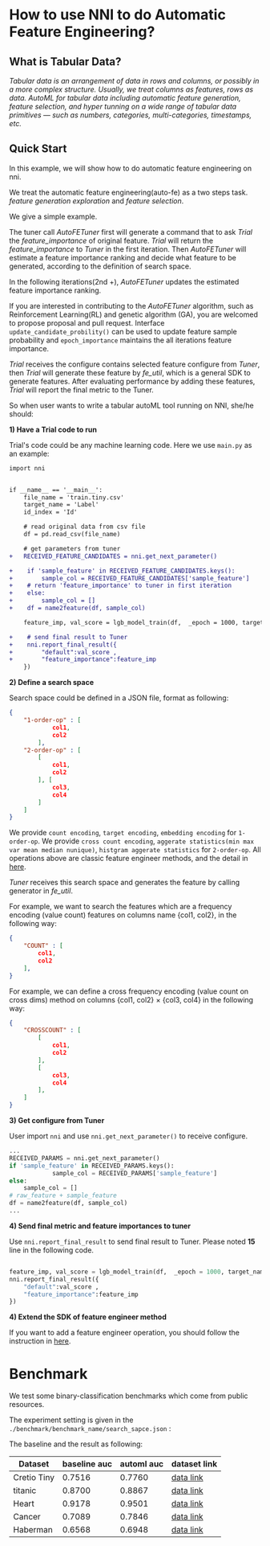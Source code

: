 # How to use NNI to do Automatic Feature Engineering?

## What is Tabular Data?

*Tabular data is an arrangement of data in rows and columns, or possibly in a more complex structure. Usually, we treat columns as features, rows as data. AutoML for tabular data including automatic feature generation, feature selection, and hyper tunning on a wide range of tabular data primitives — such as numbers, categories, multi-categories, timestamps, etc.*

## Quick Start

In this example, we will show how to do automatic feature engineering on nni.

We treat the automatic feature engineering(auto-fe) as a two steps task. *feature generation exploration* and *feature selection*.

We give a simple example.

The tuner call *AutoFETuner* first will generate a command that to ask *Trial* the *feature_importance* of original feature. *Trial* will return the *feature_importance* to *Tuner* in the first iteration. Then *AutoFETuner* will estimate a feature importance ranking and decide what feature to be generated, according to the definition of search space.

In the following iterations(2nd +), *AutoFETuner* updates the estimated feature importance ranking.

If you are interested in contributing to the *AutoFETuner* algorithm, such as Reinforcement Learning(RL) and genetic algorithm (GA), you are welcomed to propose proposal and pull request.  Interface `update_candidate_probility()` can be used to update feature sample probability and `epoch_importance` maintains the all iterations feature importance.

*Trial* receives the configure contains selected feature configure from *Tuner*, then *Trial* will generate these feature by *fe_util*, which is a general SDK to generate features. After evaluating performance by adding these features, *Trial* will report the final metric to the Tuner.


So when user wants to write a tabular autoML tool running on NNI, she/he should:

**1) Have a Trial code to run**

Trial's code could be any machine learning code. 
Here we use `main.py` as an example:

```diff
import nni


if __name__ == '__main__':
    file_name = 'train.tiny.csv'
    target_name = 'Label'
    id_index = 'Id'

    # read original data from csv file
    df = pd.read_csv(file_name)

    # get parameters from tuner
+   RECEIVED_FEATURE_CANDIDATES = nni.get_next_parameter()

+    if 'sample_feature' in RECEIVED_FEATURE_CANDIDATES.keys():
+        sample_col = RECEIVED_FEATURE_CANDIDATES['sample_feature']
+    # return 'feature_importance' to tuner in first iteration
+    else:
+        sample_col = []
+    df = name2feature(df, sample_col)

    feature_imp, val_score = lgb_model_train(df,  _epoch = 1000, target_name = target_name, id_index = id_index)

+    # send final result to Tuner
+    nni.report_final_result({
+        "default":val_score , 
+        "feature_importance":feature_imp
    })
```

**2) Define a search space**

Search space could be defined in a JSON file, format as following: 

```json
{
    "1-order-op" : [
            col1,
            col2
        ],
    "2-order-op" : [
        [
            col1,
            col2
        ], [
            col3, 
            col4
        ]
    ]
}
```
We provide `count encoding`, `target encoding`, `embedding encoding` for `1-order-op`.
We provide `cross count encoding`, `aggerate statistics(min max var mean median nunique)`, `histgram aggerate statistics` for `2-order-op`.
All operations above are classic feature engineer methods, and the detail in [here](./AutoFEOp.md). 

*Tuner* receives this search space and generates the feature by calling generator in *fe_util*.

For example, we want to search the features which are a frequency encoding (value count) features on columns name {col1, col2}, in the following way:

```json
{
    "COUNT" : [
        col1,
        col2
    ],
}
```

For example, we can define a cross frequency encoding (value count on cross dims) method on columns {col1, col2} × {col3, col4} in the following way:

```json
{
    "CROSSCOUNT" : [
        [
            col1,
            col2
        ],
        [
            col3,
            col4
        ],
    ]
}
```

**3) Get configure from Tuner**

User import `nni` and use `nni.get_next_parameter()` to receive configure. 

```python
...
RECEIVED_PARAMS = nni.get_next_parameter()
if 'sample_feature' in RECEIVED_PARAMS.keys():
            sample_col = RECEIVED_PARAMS['sample_feature']
else:
    sample_col = []
# raw_feature + sample_feature
df = name2feature(df, sample_col)
...
```


**4)  Send final metric and feature importances to tuner**

Use `nni.report_final_result` to send final result to Tuner. Please noted **15** line in the following code.

```python

feature_imp, val_score = lgb_model_train(df,  _epoch = 1000, target_name = target_name, id_index = id_index)
nni.report_final_result({
    "default":val_score , 
    "feature_importance":feature_imp
})
```

**4) Extend the SDK of feature engineer method**

If you want to add a feature engineer operation, you should follow the instruction in [here](./AutoFEOp.md). 

# Benchmark

We test some binary-classification benchmarks which come from public resources.

The experiment setting is given in the `./benchmark/benchmark_name/search_sapce.json` :

The baseline and the result as following:

|  Dataset   | baseline auc  | automl auc| dataset link| 
|  ----  | ----  | ----  | ----  |
| Cretio Tiny  | 0.7516 | 0.7760 |[data link](https://labs.criteo.com/category/dataset/) |
| titanic  | 0.8700 | 0.8867 |[data link](https://www.kaggle.com/c/titanic/data) |
| Heart |0.9178| 0.9501|[data link](http://archive.ics.uci.edu/ml/datasets/Statlog+%28Heart%29)|
| Cancer |0.7089 | 0.7846 | [data link](http://archive.ics.uci.edu/ml/datasets/Breast+Cancer)|
| Haberman |0.6568 | 0.6948 | [data link](http://archive.ics.uci.edu/ml/machine-learning-databases/haberman/)|
